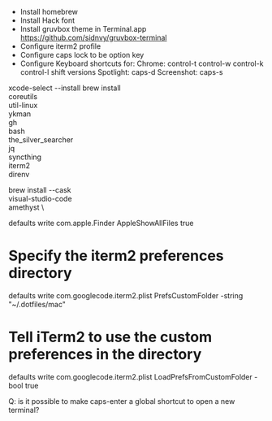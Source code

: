 * Install homebrew
* Install Hack font
* Install gruvbox theme in Terminal.app
    https://github.com/sidnvy/gruvbox-terminal
* Configure iterm2 profile
* Configure caps lock to be option key
* Configure Keyboard shortcuts for:
    Chrome:
        control-t
        control-w
        control-k
        control-l
        shift versions
    Spotlight:
        caps-d
    Screenshot:
        caps-s



xcode-select --install
brew install \
    coreutils \
    util-linux \
    ykman \
    gh \
    bash \
    the_silver_searcher \
    jq \
    syncthing \
    iterm2 \
    direnv

brew install --cask \
    visual-studio-code \
    amethyst \


defaults write com.apple.Finder AppleShowAllFiles true

# Specify the iterm2 preferences directory
defaults write com.googlecode.iterm2.plist PrefsCustomFolder -string "~/.dotfiles/mac"
# Tell iTerm2 to use the custom preferences in the directory
defaults write com.googlecode.iterm2.plist LoadPrefsFromCustomFolder -bool true



Q: is it possible to make caps-enter a global shortcut to open a new terminal?
